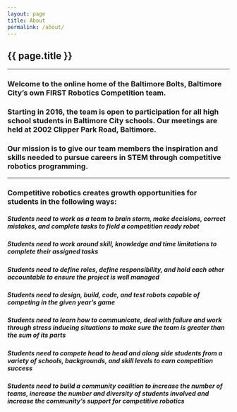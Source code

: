 ```yaml
---
layout: page
title: About
permalink: /about/
---
```


<div class="container" markdown="1">
<section class="card bg-light page-card p-4" markdown="1">

<h1 class="mx-auto">{{ page.title }}</h1>
<hr>

<div class="card-header bg-theme col-md p-4 mb-2 rounded">
    <h3 class="card-title text-center text-light m-0 ">
        Welcome to the online home of the Baltimore Bolts, Baltimore City’s own FIRST Robotics Competition team.
    </h3>
</div>

<div class = "card-header bg-theme col-md p-4 mb-2 rounded">
    <h3 class="card-title text-center text-light m-0">
        Starting in 2016, the team is open to participation for all high school students in Baltimore City schools. Our meetings are held at 2002 Clipper Park Road, Baltimore. 
    </h3>
</div>

<div class="card-header bg-theme col-md p-4 mb-2 rounded">
    <h3 class="card-title text-center text-light m-0">
        Our mission is to give our team members the inspiration and skills needed to pursue careers in STEM through competitive robotics programming.
    </h3>
</div>


<hr>


<h3 class="card-title text-center m-0 mb-2">
    Competitive robotics creates growth opportunities for students in the following ways: 
</h3>

<div class = "card bg-light col-md p-4 mb-2 rounded">
    <h5 class="card-title text-center m-0">
        Students need to work as a team to brain storm, make decisions, correct mistakes, and complete tasks to field a competition ready robot
    </h5>
</div>

<div class = "card col-md p-4 mb-2 rounded">
    <h5 class="card-title text-center m-0">
        Students need to work around skill, knowledge and time limitations to complete their assigned tasks
    </h5>
</div>

<div class = "card bg-light col-md p-4 mb-2 rounded">
    <h5 class="card-title text-center m-0">
        Students need to define roles, define responsibility, and hold each other accountable to ensure the project is well managed
    </h5>
</div>

<div class = "card bg-light col-md p-4 mb-2 rounded">
    <h5 class="card-title text-center m-0">
        Students need to design, build, code, and test robots capable of competing in the given year’s game
    </h5>
</div>

<div class = "card bg-light col-md p-4 mb-2 rounded">
    <h5 class="card-title text-center m-0">
        Students need to learn how to communicate, deal with failure and work through stress inducing situations to make sure the team is greater than the sum of its parts
    </h5>
</div>

<div class = "card bg-light col-md p-4 mb-2 rounded">
    <h5 class="card-title text-center m-0">
        Students need to compete head to head and along side students from a variety of schools, backgrounds, and skill levels to earn competition success
    </h5>
</div>

<div class = "card bg-light col-md p-4 mb-2 rounded">
    <h5 class="card-title text-center m-0">
        Students need to build a community coalition to increase the number of teams, increase the number and diversity of students involved and increase the community’s support for competitive robotics
    </h5>
</div>

</section>
</div>

